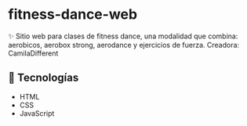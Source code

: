 # fitness-dance-web  
✨ Sitio web para clases de fitness dance, una modalidad que combina: aerobicos, aerobox strong, aerodance y ejercicios de fuerza. Creadora: CamilaDifferent  

## 🚀 Tecnologías  
- HTML  
- CSS  
- JavaScript  

